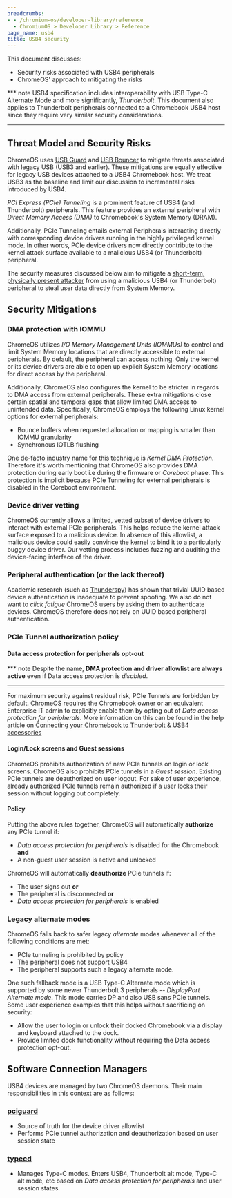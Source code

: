 ```yaml
---
breadcrumbs:
- - /chromium-os/developer-library/reference
  - ChromiumOS > Developer Library > Reference
page_name: usb4
title: USB4 security
---
```


This document discusses:

*   Security risks associated with USB4 peripherals
*   ChromeOS' approach to mitigating the risks

<!-- mdformat off(b/139308852) -->
***  note
USB4 specification includes interoperability with USB Type-C Alternate Mode
and more significantly, *Thunderbolt*. This document also applies to Thunderbolt
peripherals connected to a Chromebook USB4 host since they require very similar
security considerations.
***
<!-- mdformat on -->

## Threat Model and Security Risks

ChromeOS uses [USB Guard] and [USB Bouncer] to mitigate threats associated with
legacy USB (USB3 and earlier). These mitigations are equally effective for
legacy USB devices attached to a USB4 Chromebook host. We treat USB3 as the
baseline and limit our discussion to incremental risks introduced by USB4.

*PCI Express (PCIe) Tunneling* is a prominent feature of USB4 (and Thunderbolt)
peripherals. This feature provides an external peripheral with *Direct Memory
Access (DMA)* to Chromebook's System Memory (DRAM).

Additionally, PCIe Tunneling entails external Peripherals interacting directly
with corresponding device drivers running in the highly privileged kernel mode.
In other words, PCIe device drivers now directly contribute to the kernel attack
surface available to a malicious USB4 (or Thunderbolt) peripheral.

The security measures discussed below aim to mitigate a
[short-term, physically present attacker] from using a malicious USB4 (or
Thunderbolt) peripheral to steal user data directly from System Memory.

## Security Mitigations

### DMA protection with IOMMU

ChromeOS utilizes *I/O Memory Management Units (IOMMUs)* to control and limit
System Memory locations that are directly accessible to external peripherals. By
default, the peripheral can access nothing. Only the kernel or its device
drivers are able to open up explicit System Memory locations for direct access
by the peripheral.

Additionally, ChromeOS also configures the kernel to be stricter in regards to
DMA access from external peripherals. These extra mitigations close certain
spatial and temporal gaps that allow limited DMA access to unintended data.
Specifically, ChromeOS employs the following Linux kernel options for external
peripherals:

*   Bounce buffers when requested allocation or mapping is smaller than IOMMU
    granularity
*   Synchronous IOTLB flushing

One de-facto industry name for this technique is *Kernel DMA Protection*.
Therefore it's worth mentioning that ChromeOS also provides DMA protection
during early boot i.e during the firmware or *Coreboot* phase. This protection
is implicit because PCIe Tunneling for external peripherals is disabled in the
Coreboot environment.

### Device driver vetting

ChromeOS currently allows a limited, vetted subset of device drivers to
interact with external PCIe peripherals. This helps reduce the kernel attack
surface exposed to a malicious device. In absence of this allowlist, a malicious
device could easily convince the kernel to bind it to a particularly buggy
device driver. Our vetting process includes fuzzing and auditing the
device-facing interface of the driver.

### Peripheral authentication (or the lack thereof)

Academic research (such as [Thunderspy]) has shown that trivial UUID based
device authentication is inadequate to prevent spoofing. We also do not want to
*click fatigue* ChromeOS users by asking them to authenticate devices. ChromeOS
therefore does not rely on UUID based peripheral authentication.

### PCIe Tunnel authorization policy

#### Data access protection for peripherals opt-out

<!-- mdformat off(b/139308852) -->
*** note
Despite the name, **DMA protection and driver allowlist are always active**
even if Data access protection is *disabled*.
***
<!-- mdformat on -->

For maximum security against residual risk, PCIe Tunnels are forbidden by
default. ChromeOS requires the Chromebook owner or an equivalent Enterprise IT
admin to explicitly enable them by opting out of *Data access protection for
peripherals*. More information on this can be found in the help article on
[Connecting your Chromebook to Thunderbolt & USB4 accessories]

#### Login/Lock screens and Guest sessions

ChromeOS prohibits authorization of new PCIe tunnels on login or lock screens.
ChromeOS also prohibits PCIe tunnels in a *Guest session*. Existing PCIe
tunnels are deauthorized on user logout. For sake of user experience, already
authorized PCIe tunnels remain authorized if a user locks their session without
logging out completely.

#### Policy

Putting the above rules together, ChromeOS will automatically **authorize** any
PCIe tunnel if:

*   *Data access protection for peripherals* is disabled for the Chromebook
    **and**
*   A non-guest user session is active and unlocked

ChromeOS will automatically **deauthorize** PCIe tunnels if:

*   The user signs out **or**
*   The peripheral is disconnected **or**
*   *Data access protection for peripherals* is enabled

### Legacy alternate modes

ChromeOS falls back to safer legacy *alternate* modes whenever all of the
following conditions are met:

*   PCIe tunneling is prohibited by policy
*   The peripheral does not support USB4
*   The peripheral supports such a legacy alternate mode.

One such fallback mode is a USB Type-C Alternate mode which is supported by some
newer Thunderbolt 3 peripherals -- *DisplayPort Alternate mode*. This mode
carries DP and also USB sans PCIe tunnels. Some user experience examples that
this helps without sacrificing on security:

*   Allow the user to login or unlock their docked Chromebook via a display and
    keyboard attached to the dock.
*   Provide limited dock functionality without requiring the Data access
    protection opt-out.

## Software Connection Managers

USB4 devices are managed by two ChromeOS daemons. Their main responsibilities
in this context are as follows:

### [pciguard]

*   Source of truth for the device driver allowlist
*   Performs PCIe tunnel authorization and deauthorization based on user session
    state

### [typecd]

*   Manages Type-C modes. Enters USB4, Thunderbolt alt mode, Type-C alt mode,
    etc based on *Data access protection for peripherals* and user session
    states.

[USB Guard]: https://usbguard.github.io/
[USB Bouncer]: https://chromium.googlesource.com/chromiumos/platform2/+/main/usb_bouncer/README.md
[short-term, physically present attacker]: /security/chromeos_security_whitepaper.md#how-our-principles-inform-the-threat-model
[Thunderspy]: https://thunderspy.io/
[Connecting your Chromebook to Thunderbolt & USB4 accessories]: https://support.google.com/chromebook/answer/10483408
[pciguard]: https://chromium.googlesource.com/chromiumos/platform2/+/main/pciguard/README.md
[typecd]: https://chromium.googlesource.com/chromiumos/platform2/+/main/typecd/README.md

